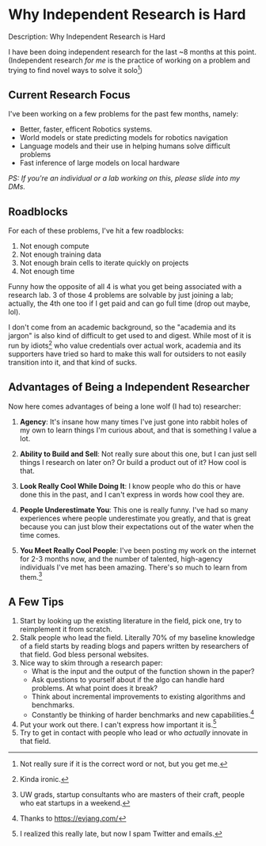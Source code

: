 # Why Independent Research is Hard

Description: Why Independent Research is Hard





I have been doing independent research for the last ~8 months at this point. (Independent research *for me* is the practice of working on a problem and trying to find novel ways to solve it solo[^1])

## Current Research Focus

I've been working on a few problems for the past few months, namely:

- Better, faster, efficent Robotics systems.
- World models or state predicting models for robotics navigation
- Language models and their use in helping humans solve difficult problems
- Fast inference of large models on local hardware

*PS: If you're an individual or a lab working on this, please slide into my DMs.*

## Roadblocks

For each of these problems, I've hit a few roadblocks:

1. Not enough compute
2. Not enough training data
3. Not enough brain cells to iterate quickly on projects
4. Not enough time

Funny how the opposite of all 4 is what you get being associated with a research lab. 3 of those 4 problems are solvable by just joining a lab; actually, the 4th one too if I get paid and can go full time (drop out maybe, lol).

I don't come from an academic background, so the "academia and its jargon" is also kind of difficult to get used to and digest. While most of it is run by idiots[^2] who value credentials over actual work, academia and its supporters have tried so hard to make this wall for outsiders to not easily transition into it, and that kind of sucks.

## Advantages of Being a Independent Researcher

Now here comes advantages of being a lone wolf (I had to) researcher:

1. **Agency**: It's insane how many times I've just gone into rabbit holes of my own to learn things I'm curious about, and that is something I value a lot.

2. **Ability to Build and Sell**: Not really sure about this one, but I can just sell things I research on later on? Or build a product out of it? How cool is that.

3. **Look Really Cool While Doing It**: I know people who do this or have done this in the past, and I can't express in words how cool they are.

4. **People Underestimate You**: This one is really funny. I've had so many experiences where people underestimate you greatly, and that is great because you can just blow their expectations out of the water when the time comes.

5. **You Meet Really Cool People**: I've been posting my work on the internet for 2-3 months now, and the number of talented, high-agency individuals I've met has been amazing. There's so much to learn from them.[^5]

## A Few Tips

1. Start by looking up the existing literature in the field, pick one, try to reimplement it from scratch.
2. Stalk people who lead the field. Literally 70% of my baseline knowledge of a field starts by reading blogs and papers written by researchers of that field. God bless personal websites.
3. Nice way to skim through a research paper:
   - What is the input and the output of the function shown in the paper?
   - Ask questions to yourself about if the algo can handle hard problems. At what point does it break?
   - Think about incremental improvements to existing algorithms and benchmarks.
   - Constantly be thinking of harder benchmarks and new capabilities.[^3]
4. Put your work out there. I can't express how important it is.[^4]
5. Try to get in contact with people who lead or who *actually* innovate in that field.

[^1]: Not really sure if it is the correct word or not, but you get me.
[^2]: Kinda ironic.
[^3]: Thanks to https://evjang.com/
[^4]: I realized this really late, but now I spam Twitter and emails.
[^5]: UW grads, startup consultants who are masters of their craft, people who eat startups in a weekend.


